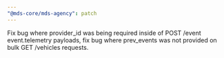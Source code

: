 ```yaml
---
"@mds-core/mds-agency": patch
---
```


Fix bug where provider_id was being required inside of POST /event event.telemetry payloads, fix bug where prev_events was not provided on bulk GET /vehicles requests.
